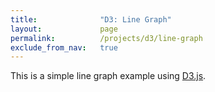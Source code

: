 ```yaml
---
title:              "D3: Line Graph"
layout:             page
permalink:          /projects/d3/line-graph
exclude_from_nav:   true
---
```


This is a simple line graph example using [D3.js](https://d3js.org).

<svg id="canvas" width="800" height="500"></svg>

<script type="text/javascript" src="https://d3js.org/d3.v5.js"></script>
<script type="text/javascript" src="/projects/d3/line-graph/line-graph.js"></script>
